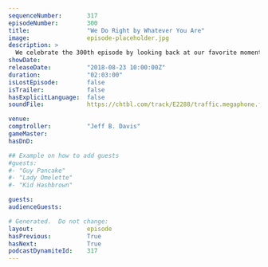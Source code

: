 ```yaml
---
sequenceNumber:       317
episodeNumber:        300
title:                "We Do Right by Whatever You Are"
image:                episode-placeholder.jpg
description: >
  We celebrate the 300th episode by looking back at our favorite moments. Kumail Nanjiani, Emily Gordon, Rob Schrab, Steve Agee and Brandon Johnson help us jump the shark with our first clip show. Featuring Dan Harmon, Jeff Bryan Davis, Spencer Crittenden, Emily V. Gordon, Kumail Nanjiani, Rob Schrab, Brandon Johnson and Steve Agee. Clips include Open Mike Eagle, Mitch Hurwitz, Curtis Armstrong, DeMorge Brown, Erin McGathy, Bobcat Goldthwait, John Mayer and Jonah Ray.
showDate:             
releaseDate:          "2018-08-23 10:00:00Z"
duration:             "02:03:00"
isLostEpisode:        false
isTrailer:            false
hasExplicitLanguage:  false
soundFile:            https://chtbl.com/track/E2288/traffic.megaphone.fm/STA9527834676.mp3?updated=1596833283

venue:                
comptroller:          "Jeff B. Davis"
gameMaster:           
hasDnD:               

## Example on how to add guests
#guests:
#- "Guy Pancake"
#- "Lady Omelette"
#- "Kid Hashbrown"

guests:
audienceGuests:

# Generated.  Do not change:
layout:               episode
hasPrevious:          True
hasNext:              True
podcastDynamiteId:    317
---
```

